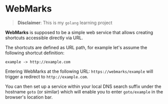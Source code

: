 
# WebMarks

>**Disclaimer**: This is my `golang` learning project

**WebMarks** is supposed to be a simple web service that allows creating shortcuts accessible directly via URL.

The shortcuts are defined as URL path, for example let's assume the following shortcut definition:
```
example -> http://example.com
```

Entering WebMarks at the following URL: `https://webmarks/example` will trigger a redirect to `http://example.com`.

You can then set up a service within your local DNS search suffix under the hostname `goto` (or similar) which will enable you to enter `goto/example` in the browser's location bar.

